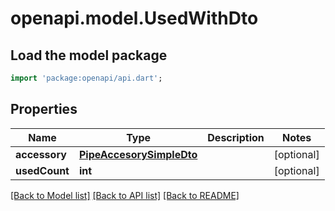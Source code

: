 # openapi.model.UsedWithDto

## Load the model package
```dart
import 'package:openapi/api.dart';
```

## Properties
Name | Type | Description | Notes
------------ | ------------- | ------------- | -------------
**accessory** | [**PipeAccesorySimpleDto**](PipeAccesorySimpleDto.md) |  | [optional] 
**usedCount** | **int** |  | [optional] 

[[Back to Model list]](../README.md#documentation-for-models) [[Back to API list]](../README.md#documentation-for-api-endpoints) [[Back to README]](../README.md)


